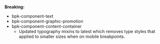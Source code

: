 **Breaking:**
  - bpk-component-text
  - bpk-component-graphic-promotion
  - bpk-component-content-container
    - Updated typography mixins to latest which removes type styles that applied to smaller sizes when on mobile breakpoints.